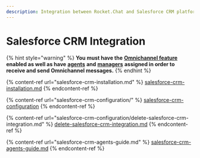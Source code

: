 ```yaml
---
description: Integration between Rocket.Chat and Salesforce CRM platform.
---
```


# Salesforce CRM Integration

{% hint style="warning" %}
**You must have the** [**Omnichannel feature**](https://docs.rocket.chat/guides/administration/settings/omnichannel-admins-guide#enable-omnichannel) **enabled as well as have** [**agents**](https://docs.rocket.chat/guides/omnichannel/agents) **and** [**managers**](https://docs.rocket.chat/guides/omnichannel/managers) **assigned in order to receive and send Omnichannel messages.**
{% endhint %}

{% content-ref url="salesforce-crm-installation.md" %}
[salesforce-crm-installation.md](salesforce-crm-installation.md)
{% endcontent-ref %}

{% content-ref url="salesforce-crm-configuration/" %}
[salesforce-crm-configuration](salesforce-crm-configuration/)
{% endcontent-ref %}

{% content-ref url="salesforce-crm-configuration/delete-salesforce-crm-integration.md" %}
[delete-salesforce-crm-integration.md](salesforce-crm-configuration/delete-salesforce-crm-integration.md)
{% endcontent-ref %}

{% content-ref url="salesforce-crm-agents-guide.md" %}
[salesforce-crm-agents-guide.md](salesforce-crm-agents-guide.md)
{% endcontent-ref %}
